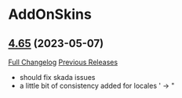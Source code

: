 # AddOnSkins

## [4.65](https://github.com/Azilroka/AddOnSkins/tree/4.65) (2023-05-07)
[Full Changelog](https://github.com/Azilroka/AddOnSkins/compare/4.64...4.65) [Previous Releases](https://github.com/Azilroka/AddOnSkins/releases)

- should fix skada issues  
- a little bit of consistency added for locales ' -> "  
